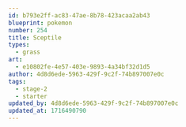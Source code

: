 ```yaml
---
id: b793e2ff-ac83-47ae-8b78-423acaa2ab43
blueprint: pokemon
number: 254
title: Sceptile
types:
  - grass
art:
  - e10802fe-4e57-403e-9893-4a34bf32d1d5
author: 4d8d6ede-5963-429f-9c2f-74b897007e0c
tags:
  - stage-2
  - starter
updated_by: 4d8d6ede-5963-429f-9c2f-74b897007e0c
updated_at: 1716490790
---
```

